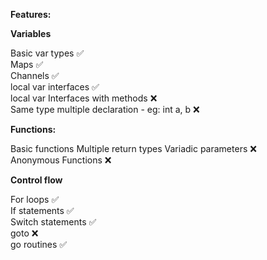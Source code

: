 **Features:**

**Variables**

Basic var types ✅  
Maps ✅  
Channels ✅  
local var interfaces ✅  
local var Interfaces with methods ❌  
Same type multiple declaration - eg: int a, b ❌  


**Functions:**

Basic functions
Multiple return types
Variadic parameters ❌  
Anonymous Functions ❌

**Control flow**

For loops ✅  
If statements ✅  
Switch statements ✅  
goto ❌  
go routines ✅
